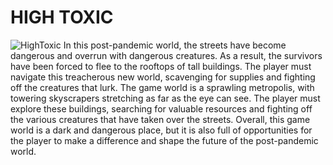 # HIGH TOXIC
![HighToxic](https://user-images.githubusercontent.com/44000056/215908046-1ed67980-94b5-492d-8f6c-d11b7def100a.png)
In this post-pandemic world, the streets have become dangerous and overrun with dangerous creatures. As a result, the survivors have been forced to flee to the rooftops of tall buildings. The player must navigate this treacherous new world, scavenging for supplies and fighting off the creatures that lurk. The game world is a sprawling metropolis, with towering skyscrapers stretching as far as the eye can see. The player must explore these buildings, searching for valuable resources and fighting off the various creatures that have taken over the streets. Overall, this game world is a dark and dangerous place, but it is also full of opportunities for the player to make a difference and shape the future of the post-pandemic world.


